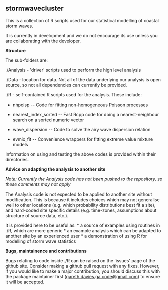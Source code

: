 stormwavecluster
----------------

This is a collection of R scripts used for our statistical modelling of coastal
storm waves.

It is currently in development and we do not encourage its use unless you are
collaborating with the developer.


**Structure**

The sub-folders are:

./Analysis - 'driver' scripts used to perform the high level analysis

./Data - location for data. Not all of the data underlying our analysis is open source, so not all dependencies can currently be provided.

./R - self-contained R scripts used for the analysis. These include:

* nhpoisp -- Code for fitting non-homogeneous Poisson processes

* nearest_index_sorted -- Fast Rcpp code for doing a nearest-neighbour search on a sorted numeric vector

* wave_dispersion -- Code to solve the airy wave dispersion relation

* evmix_fit -- Convenience wrappers for fitting extreme value mixture models

Information on using and testing the above codes is provided within their directories.


**Advice on adapting the analysis to another site**

*Note: Currently the Analysis code has not been pushed to the repository, so these comments may not apply*

The Analysis code is not expected to be applied to another site without
modification. This is because it includes choices which may not generalise well to
other locations (e.g. which probability distributions best fit a site), and
hard-coded site specific details (e.g. time-zones, assumptions about structure
of source data, etc.). 

It is provided here to be useful as:
    * a source of examples using routines in ./R, which are more generic
    * an example analysis which can be adapted to another site by an experienced user
    * a demonstration of using R for modelling of storm wave statistics


**Bugs, maintainence and contributions**

Bugs relating to code inside ./R can be raised on the 'issues' page of the
github site. Consider making a github pull request with any fixes. However, if 
you would like to make a major contribution, you should discuss this with the package
maintainer first (gareth.davies.ga.code@gmail.com) to ensure it will be accepted. 

